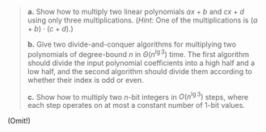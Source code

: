 > **a.** Show how to multiply two linear polynomials $ax + b$ and $cx + d$ using only three multiplications. ($\textit{Hint:}$ One of the multiplications is $(a + b) \cdot (c + d)$.)
> 
> **b.** Give two divide-and-conquer algorithms for multiplying two polynomials of degree-bound $n$ in $\Theta(n^{\lg 3})$ time. The first algorithm should divide the input polynomial coefficients into a high half and a low half, and the second algorithm should divide them according to whether their index is odd or even.
> 
> **c.** Show how to multiply two $n$-bit integers in $O(n^{\lg 3})$ steps, where each step operates on at most a constant number of $1$-bit values.

(Omit!)

